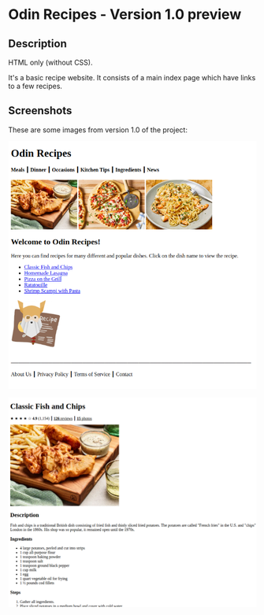 # Odin Recipes - Version 1.0 preview

## Description

HTML only (without CSS).

It's a basic recipe website. It consists of a main index page which have links to a few recipes.

## Screenshots

These are some images from version 1.0 of the project:

![Screenshot of Homepage](./homepage.png)

![Screenshot of Fish and Chips Page](./fish-and-chips-page.png)
